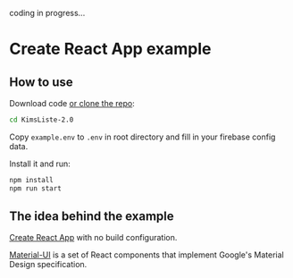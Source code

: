 coding in progress...
# Create React App example

## How to use

Download code [or clone the repo](https://github.com/a-sep/KimsListe-2.0.git):

```bash
cd KimsListe-2.0
```
Copy `example.env` to `.env` in root directory and fill in your firebase config data. 

Install it and run:

```bash
npm install
npm run start
```

## The idea behind the example

[Create React App](https://github.com/facebookincubator/create-react-app) with no build configuration.

[Material-UI](https://github.com/callemall/material-ui/tree/v1-beta) is a set of React components that implement Google's Material Design specification.

